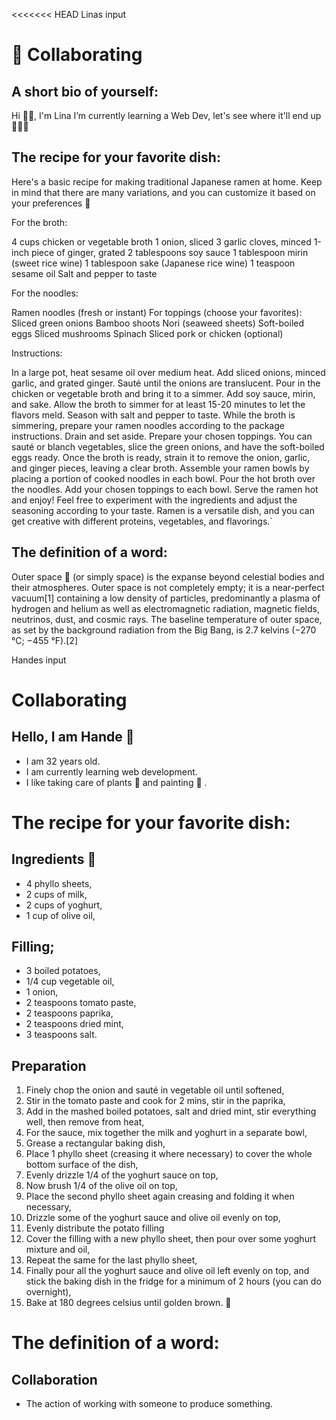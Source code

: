 <<<<<<< HEAD
Linas input
# 👥 Collaborating

## A short bio of yourself:

Hi 👋🏻, I'm Lina
I’m currently learning a Web Dev, let's see where it'll end up 👩🏻‍💻

## The recipe for your favorite dish:

Here's a basic recipe for making traditional Japanese ramen at home. Keep in mind that there are many variations, and you can customize it based on your preferences 🍜

For the broth:

4 cups chicken or vegetable broth
1 onion, sliced
3 garlic cloves, minced
1-inch piece of ginger, grated
2 tablespoons soy sauce
1 tablespoon mirin (sweet rice wine)
1 tablespoon sake (Japanese rice wine)
1 teaspoon sesame oil
Salt and pepper to taste

For the noodles:

Ramen noodles (fresh or instant)
For toppings (choose your favorites):
Sliced green onions
Bamboo shoots
Nori (seaweed sheets)
Soft-boiled eggs
Sliced mushrooms
Spinach
Sliced pork or chicken (optional)

Instructions:

In a large pot, heat sesame oil over medium heat. Add sliced onions, minced garlic, and grated ginger. Sauté until the onions are translucent.
Pour in the chicken or vegetable broth and bring it to a simmer. Add soy sauce, mirin, and sake. Allow the broth to simmer for at least 15-20 minutes to let the flavors meld. Season with salt and pepper to taste.
While the broth is simmering, prepare your ramen noodles according to the package instructions. Drain and set aside.
Prepare your chosen toppings. You can sauté or blanch vegetables, slice the green onions, and have the soft-boiled eggs ready.
Once the broth is ready, strain it to remove the onion, garlic, and ginger pieces, leaving a clear broth.
Assemble your ramen bowls by placing a portion of cooked noodles in each bowl. Pour the hot broth over the noodles.
Add your chosen toppings to each bowl.
Serve the ramen hot and enjoy!
Feel free to experiment with the ingredients and adjust the seasoning according to your taste. Ramen is a versatile dish, and you can get creative with different proteins, vegetables, and flavorings.`

## The definition of a word:

Outer space 🌌 (or simply space) is the expanse beyond celestial bodies and their atmospheres. Outer space is not completely empty; it is a near-perfect vacuum[1] containing a low density of particles, predominantly a plasma of hydrogen and helium as well as electromagnetic radiation, magnetic fields, neutrinos, dust, and cosmic rays. The baseline temperature of outer space, as set by the background radiation from the Big Bang, is 2.7 kelvins (−270 °C; −455 °F).[2]

Handes input
# Collaborating

## Hello, I am Hande  🤗
- I am 32 years old. 
- I am currently learning web development.
- I like taking care of plants 🌱 and painting 🎨 .

# The recipe for your favorite dish:
## Ingredients 🥔
- 4 phyllo sheets,
- 2 cups of milk,
- 2 cups of yoghurt,
- 1 cup of olive oil,

## Filling;

- 3 boiled potatoes,
- 1/4 cup vegetable oil,
- 1 onion,
- 2 teaspoons tomato paste,
- 2 teaspoons paprika,
- 2 teaspoons dried mint,
- 3 teaspoons salt.

## Preparation
1) Finely chop the onion and sauté in vegetable oil until softened,
2) Stir in the tomato paste and cook for 2 mins, stir in the paprika,
3) Add in the mashed boiled potatoes, salt and dried mint, stir everything well, then remove from heat,
4) For the sauce, mix together the milk and yoghurt in a separate bowl,
5) Grease a rectangular baking dish,
6) Place 1 phyllo sheet (creasing it where necessary) to cover the whole bottom surface of the dish,
7) Evenly drizzle 1/4 of the yoghurt sauce on top,
8) Now brush 1/4 of the olive oil on top,
9) Place the second phyllo sheet again creasing and folding it when necessary,
10) Drizzle some of the yoghurt sauce and olive oil evenly on top,
11) Evenly distribute the potato filling
12) Cover the filling with a new phyllo sheet, then pour over some yoghurt mixture and oil,
13) Repeat the same for the last phyllo sheet,
14) Finally pour all the yoghurt sauce and olive oil left evenly on top, and stick the baking dish in the fridge for a minimum of 2 hours (you can do overnight),
15) Bake at 180 degrees celsius until golden brown. 🤤


# The definition of a word:
## Collaboration
- The action of working with someone to produce something.

